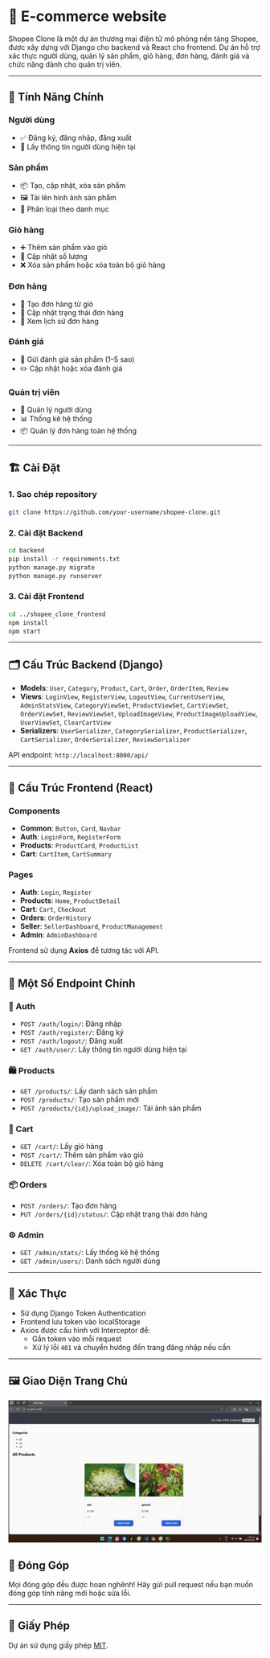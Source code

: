 # 🛒 E-commerce website

Shopee Clone là một dự án thương mại điện tử mô phỏng nền tảng Shopee, được xây dựng với Django cho backend và React cho frontend. Dự án hỗ trợ xác thực người dùng, quản lý sản phẩm, giỏ hàng, đơn hàng, đánh giá và chức năng dành cho quản trị viên.

---

## 🚀 Tính Năng Chính

### Người dùng
- ✅ Đăng ký, đăng nhập, đăng xuất
- 👤 Lấy thông tin người dùng hiện tại

### Sản phẩm
- 📦 Tạo, cập nhật, xóa sản phẩm
- 🖼️ Tải lên hình ảnh sản phẩm
- 📂 Phân loại theo danh mục

### Giỏ hàng
- ➕ Thêm sản phẩm vào giỏ
- 🔄 Cập nhật số lượng
- ❌ Xóa sản phẩm hoặc xóa toàn bộ giỏ hàng

### Đơn hàng
- 🧾 Tạo đơn hàng từ giỏ
- 🔄 Cập nhật trạng thái đơn hàng
- 📜 Xem lịch sử đơn hàng

### Đánh giá
- 🌟 Gửi đánh giá sản phẩm (1–5 sao)
- ✏️ Cập nhật hoặc xóa đánh giá

### Quản trị viên
- 👥 Quản lý người dùng
- 📊 Thống kê hệ thống
- 📦 Quản lý đơn hàng toàn hệ thống

---

## 🏗️ Cài Đặt

### 1. Sao chép repository

```bash
git clone https://github.com/your-username/shopee-clone.git
```

### 2. Cài đặt Backend

```bash
cd backend
pip install -r requirements.txt
python manage.py migrate
python manage.py runserver
```

### 3. Cài đặt Frontend

```bash
cd ../shopee_clone_frontend
npm install
npm start
```

---

## 🗂️ Cấu Trúc Backend (Django)

- **Models**: `User`, `Category`, `Product`, `Cart`, `Order`, `OrderItem`, `Review`
- **Views**: `LoginView`, `RegisterView`, `LogoutView`, `CurrentUserView`, `AdminStatsView`, `CategoryViewSet`, `ProductViewSet`, `CartViewSet`, `OrderViewSet`, `ReviewViewSet`, `UploadImageView`, `ProductImageUploadView`, `UserViewSet`, `ClearCartView`
- **Serializers**: `UserSerializer`, `CategorySerializer`, `ProductSerializer`, `CartSerializer`, `OrderSerializer`, `ReviewSerializer`

API endpoint: `http://localhost:8000/api/`

---

## 🧩 Cấu Trúc Frontend (React)

### Components

- **Common**: `Button`, `Card`, `Navbar`
- **Auth**: `LoginForm`, `RegisterForm`
- **Products**: `ProductCard`, `ProductList`
- **Cart**: `CartItem`, `CartSummary`

### Pages

- **Auth**: `Login`, `Register`
- **Products**: `Home`, `ProductDetail`
- **Cart**: `Cart`, `Checkout`
- **Orders**: `OrderHistory`
- **Seller**: `SellerDashboard`, `ProductManagement`
- **Admin**: `AdminDashboard`

Frontend sử dụng **Axios** để tương tác với API.

---

## 📡 Một Số Endpoint Chính

### 🔐 Auth
- `POST /auth/login/`: Đăng nhập
- `POST /auth/register/`: Đăng ký
- `POST /auth/logout/`: Đăng xuất
- `GET /auth/user/`: Lấy thông tin người dùng hiện tại

### 🛍️ Products
- `GET /products/`: Lấy danh sách sản phẩm
- `POST /products/`: Tạo sản phẩm mới
- `POST /products/{id}/upload_image/`: Tải ảnh sản phẩm

### 🛒 Cart
- `GET /cart/`: Lấy giỏ hàng
- `POST /cart/`: Thêm sản phẩm vào giỏ
- `DELETE /cart/clear/`: Xóa toàn bộ giỏ hàng

### 📦 Orders
- `POST /orders/`: Tạo đơn hàng
- `PUT /orders/{id}/status/`: Cập nhật trạng thái đơn hàng

### ⚙️ Admin
- `GET /admin/stats/`: Lấy thống kê hệ thống
- `GET /admin/users/`: Danh sách người dùng

---

## 🔐 Xác Thực

- Sử dụng Django Token Authentication
- Frontend lưu token vào localStorage
- Axios được cấu hình với Interceptor để:
  - Gắn token vào mỗi request
  - Xử lý lỗi `401` và chuyển hướng đến trang đăng nhập nếu cần

---

## 🖼️ Giao Diện Trang Chủ

![Trang chủ Shopee Clone](assets/homepage.png)

## 🤝 Đóng Góp

Mọi đóng góp đều được hoan nghênh! Hãy gửi pull request nếu bạn muốn đóng góp tính năng mới hoặc sửa lỗi.

---

## 📄 Giấy Phép

Dự án sử dụng giấy phép [MIT](LICENSE).
